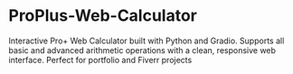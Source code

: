 # ProPlus-Web-Calculator
Interactive Pro+ Web Calculator built with Python and Gradio. Supports all basic and advanced arithmetic operations with a clean, responsive web interface. Perfect for portfolio and Fiverr projects

